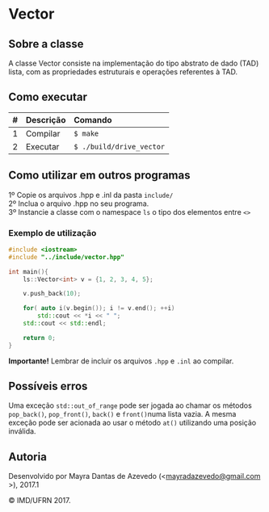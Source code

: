 # Vector

## Sobre a classe

A classe Vector consiste na implementação do tipo abstrato de dado (TAD) lista, com as propriedades estruturais e operações referentes à TAD.

## Como executar

| #       | Descrição           | Comando  |
| :------------- |:-------------| :-----|
| 1      | Compilar | ```$ make``` |
| 2      | Executar   | ```$ ./build/drive_vector``` |

## Como utilizar em outros programas

1º Copie os arquivos .hpp e .inl da pasta ```include/```<br/>
2º Inclua o arquivo .hpp no seu programa.<br/>
3º Instancie a classe com o namespace ```ls```  o tipo dos elementos entre ```<>```

### Exemplo de utilização
```cpp
#include <iostream>
#include "../include/vector.hpp"

int main(){
    ls::Vector<int> v = {1, 2, 3, 4, 5};

    v.push_back(10);

    for( auto i(v.begin()); i != v.end(); ++i)
        std::cout << *i << " ";
    std::cout << std::endl;

    return 0;
}
```

**Importante!** Lembrar de incluir os arquivos ```.hpp``` e ```.inl``` ao compilar.

## Possíveis erros
Uma exceção ```std::out_of_range``` pode ser jogada ao chamar os métodos ```pop_back()```, ```pop_front()```, ```back()``` e ```front()```numa lista vazia. A mesma exceção pode ser acionada ao usar o método ```at()``` utilizando uma posição inválida.

## Autoria

Desenvolvido por Mayra Dantas de Azevedo (<mayradazevedo@gmail.com >), 2017.1

&copy; IMD/UFRN 2017.
